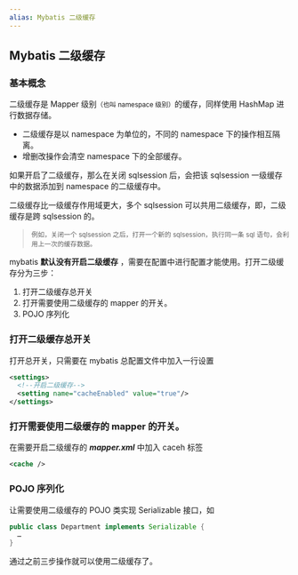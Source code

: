 ```yaml
---
alias: Mybatis 二级缓存
---
```


## Mybatis 二级缓存

### 基本概念

二级缓存是 Mapper 级别<small>（也叫 namespace 级别）</small>的缓存，同样使用 HashMap 进行数据存储。

- 二级缓存是以 namespace 为单位的，不同的 namespace 下的操作相互隔离。
- 增删改操作会清空 namespace 下的全部缓存。

如果开启了二级缓存，那么在关闭 sqlsession 后，会把该 sqlsession 一级缓存中的数据添加到 namespace 的二级缓存中。

二级缓存比一级缓存作用域更大，多个 sqlsession 可以共用二级缓存，即，二级缓存是跨 sqlsession 的。

> <small>例如，关闭一个 sqlsession 之后，打开一个新的 sqlsession，执行同一条 sql 语句，会利用上一次的缓存数据。</small>

mybatis **默认没有开启二级缓存** ，需要在配置中进行配置才能使用。打开二级缓存分为三步：

1. 打开二级缓存总开关
2. 打开需要使用二级缓存的 mapper 的开关。
3. POJO 序列化

### 打开二级缓存总开关
 
打开总开关，只需要在 mybatis 总配置文件中加入一行设置

```xml
<settings>
  <!--开启二级缓存-->
  <setting name="cacheEnabled" value="true"/>
</settings>
```


### 打开需要使用二级缓存的 mapper 的开关。
 
在需要开启二级缓存的 ***mapper.xml*** 中加入 caceh 标签

```xml
<cache />
```

### POJO 序列化

让需要使用二级缓存的 POJO 类实现 Serializable 接口，如

```java
public class Department implements Serializable {
  …
}
```

通过之前三步操作就可以使用二级缓存了。
